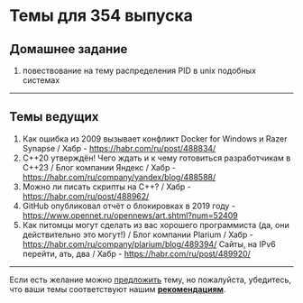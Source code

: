 # Темы для 354 выпуска

## Домашнее задание

1. повествование на тему распределения PID в unix подобных системах

---

## Темы ведущих

1. Как ошибка из 2009 вызывает конфликт Docker for Windows и Razer Synapse / Хабр - https://habr.com/ru/post/488834/
1. C++20 утверждён! Чего ждать и к чему готовиться разработчикам в C++23 / Блог компании Яндекс / Хабр - https://habr.com/ru/company/yandex/blog/488588/
1. Можно ли писать скрипты на C++? / Хабр - https://habr.com/ru/post/488962/
1. GitHub опубликовал отчёт о блокировках в 2019 году - https://www.opennet.ru/opennews/art.shtml?num=52409
1. Как питомцы могут сделать из вас хорошего программиста (да, они действительно это могут!) / Блог компании Plarium / Хабр - https://habr.com/ru/company/plarium/blog/489394/
Сайты, на IPv6 перейти, ать, два / Хабр - https://habr.com/ru/post/489920/

---

Если есть желание можно [предложить](themes_from_listeners.md) тему, но пожалуйста, убедитесь, что ваши темы соответствуют нашим **[рекомендациям](Recommendations_for_the_proposed_topics.md)**.
